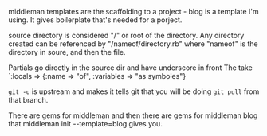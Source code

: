 middleman templates are the scaffolding to a project -
  blog is a template I'm using. It gives boilerplate that's needed
  for a porject.

source directory is considered "/" or root of the directory. Any
  directory created can be referenced by "/nameof/directory.rb"
  where "nameof" is the directory in soure, and then the file.

Partials go directly in the source dir and have underscore in front
  The take `:locals => {:name => "of", :variables => "as symboles"}

`git -u` is upstream and makes it tells git that you will be doing
  `git pull` from that branch. 

There are gems for middleman and then there are gems for middleman blog
  that middleman init --template=blog gives you.
